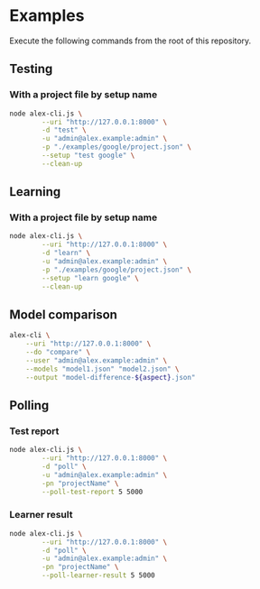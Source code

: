 # Examples

Execute the following commands from the root of this repository.

## Testing

### With a project file by setup name

```bash
node alex-cli.js \
        --uri "http://127.0.0.1:8000" \
        -d "test" \
        -u "admin@alex.example:admin" \
        -p "./examples/google/project.json" \
        --setup "test google" \
        --clean-up
```

## Learning

### With a project file by setup name

```bash
node alex-cli.js \
        --uri "http://127.0.0.1:8000" \
        -d "learn" \
        -u "admin@alex.example:admin" \
        -p "./examples/google/project.json" \
        --setup "learn google" \
        --clean-up
```

## Model comparison

```bash
alex-cli \
    --uri "http://127.0.0.1:8000" \
    --do "compare" \
    --user "admin@alex.example:admin" \
    --models "model1.json" "model2.json" \
    --output "model-difference-${aspect}.json"
```

## Polling

### Test report

```bash
node alex-cli.js \
        --uri "http://127.0.0.1:8000" \
        -d "poll" \
        -u "admin@alex.example:admin" \
        -pn "projectName" \
        --poll-test-report 5 5000
```

### Learner result

```bash
node alex-cli.js \
        --uri "http://127.0.0.1:8000" \
        -d "poll" \
        -u "admin@alex.example:admin" \
        -pn "projectName" \
        --poll-learner-result 5 5000
```